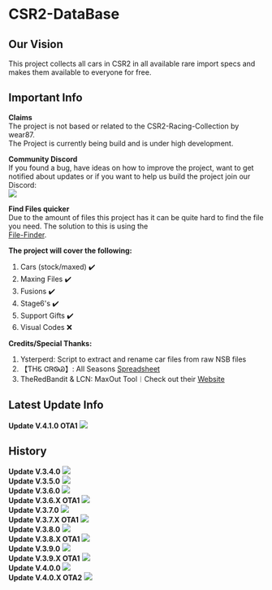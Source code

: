 # CSR2-DataBase
## Our Vision<br>
This project collects all cars in CSR2 in all available rare import specs and makes them available to everyone for free.<br>

## Important Info
**Claims**<br>
The project is not based or related to the CSR2-Racing-Collection by wear87.<br>
The Project is currently being build and is under high development.<br>

**Community Discord**<br>
If you found a bug, have ideas on how to improve the project, want to get notified about updates or if you want to help us build the project join our Discord:<br>
[![](https://cdn.discordapp.com/attachments/904024380370223114/904025176671420466/dc_logo_256x.png)](https://discord.gg/GRepTF4Jv5)<br>

**Find Files quicker**<br>
Due to the amount of files this project has it can be quite hard to find the file you need. The solution to this is using the<br> [File-Finder](https://github.com/Nitro4CSR/CSR2-DataBase/find/Everything).<br>
 
**The project will cover the following:**<br>
1. Cars (stock/maxed) ✔️<br>
2. Maxing Files ✔️<br>
3. Fusions ✔️<br>
4. Stage6's ✔️<br>
5. Support Gifts ✔️<br>
6. Visual Codes ❌<br>

**Credits/Special Thanks:**<br>
1. Ysterperd: Script to extract and rename car files from raw NSB files
2. 【ƬHᏋ ᏣᏒᏫᏊ】: All Seasons [Spreadsheet](https://docs.google.com/spreadsheets/d/1_QvcjyGz9PW48iybbU2AxWcoW6VHJMIj9vohwlYQKBg)<br>
3. TheRedBandit & LCN: MaxOut Tool︱Check out their [Website](https://nsb.lcn-innovation.dk/)

## Latest Update Info
**Update V.4.1.0 OTA1**
![](https://cdn.discordapp.com/attachments/904024380370223114/1020611242878058536/4.1.0_OTA1.png?size=4096)
<br>
## History
**Update V.3.4.0**
![](https://cdn.discordapp.com/attachments/904024380370223114/993865438767358043/3.4.0.png?size=4096)
 <br>
**Update V.3.5.0**
![](https://cdn.discordapp.com/attachments/904024380370223114/993865487480016936/3.5.0.png?size=4096)
<br>
**Update V.3.6.0**
![](https://cdn.discordapp.com/attachments/904024380370223114/993865531901878332/3.6.0.png?size=4096)
<br>
**Update V.3.6.X OTA1**
![](https://cdn.discordapp.com/attachments/904024380370223114/993865585685450862/3.6.X_OTA1.png?size=4096)
<br>
**Update V.3.7.0**
![](https://cdn.discordapp.com/attachments/904024380370223114/993865627070648431/3.7.0.png?size=4096)
<br>
**Update V.3.7.X OTA1**
![](https://cdn.discordapp.com/attachments/904024380370223114/993865695349715076/3.7.X_OTA1.png?size=4096)
<br>
**Update V.3.8.0**
![](https://cdn.discordapp.com/attachments/904024380370223114/993865747199692930/3.8.0.png?size=4096)
<br>
**Update V.3.8.X OTA1**
![](https://cdn.discordapp.com/attachments/904024380370223114/993865797615222854/3.8.X_OTA1.png?size=4096)
<br>
**Update V.3.9.0**
![](https://cdn.discordapp.com/attachments/904024380370223114/993865838841036860/3.9.0.png?size=4096)
<br>
**Update V.3.9.X OTA1**
![](https://cdn.discordapp.com/attachments/904024380370223114/993865888946204802/3.9.X_OTA1.png?size=4096)
<br>
**Update V.4.0.0**
![](https://cdn.discordapp.com/attachments/904024380370223114/993865940884271226/4.0.0.png?size=4096)
<br>
**Update V.4.0.X OTA2**
![](https://cdn.discordapp.com/attachments/904024380370223114/1006255340884607077/4.0.x_OTA2.png?size=4096)
<br>